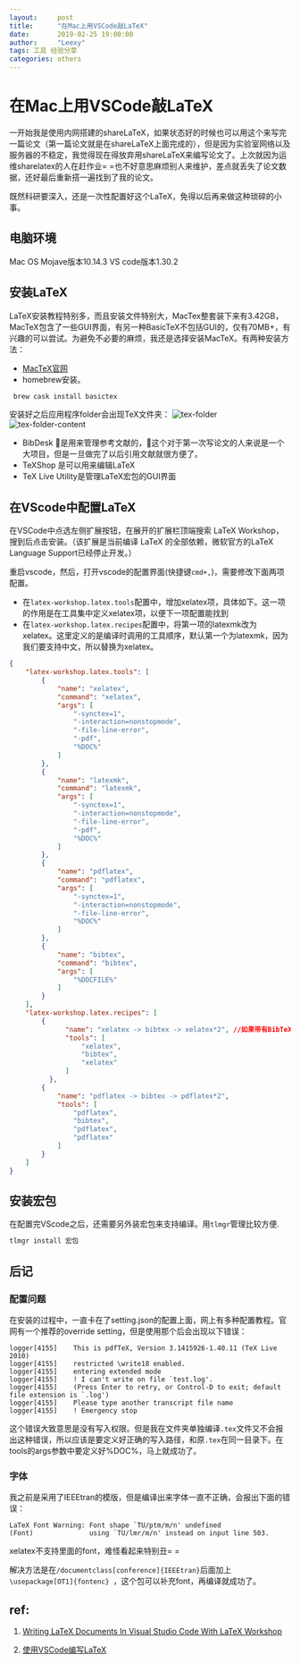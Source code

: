 ```yaml
---
layout:     post
title:      "在Mac上用VSCode敲LaTeX"
date:       2019-02-25 19:00:00
author:     "Leexy"
tags: 工具 经验分享
categories: others
---
```

# 在Mac上用VSCode敲LaTeX

一开始我是使用内网搭建的shareLaTeX，如果状态好的时候也可以用这个来写完一篇论文（第一篇论文就是在shareLaTeX上面完成的），但是因为实验室网络以及服务器的不稳定，我觉得现在得放弃用shareLaTeX来编写论文了。上次就因为运维sharelatex的人在赶作业= =也不好意思麻烦别人来维护，差点就丢失了论文数据，还好最后重新搭一遍找到了我的论文。

既然科研要深入，还是一次性配置好这个LaTeX，免得以后再来做这种琐碎的小事。

## 电脑环境

  Mac OS Mojave版本10.14.3
  VS code版本1.30.2

## 安装LaTeX

 LaTeX安装教程特别多，而且安装文件特别大，MacTex整套装下来有3.42GB，MacTeX包含了一些GUI界面，有另一种BasicTeX不包括GUI的，仅有70MB+，有兴趣的可以尝试。为避免不必要的麻烦，我还是选择安装MacTeX。有两种安装方法：
 - [MacTeX官网](http://www.tug.org/mactex/)
 - homebrew安装。

 ``` c
  brew cask install basictex
 ```

 安装好之后应用程序folder会出现TeX文件夹：
 ![tex-folder](/asset/img/post_img/2019-02-25/Tex-folder.png)
 ![tex-folder-content](/asset/img/post_img/2019-02-25/tex-folder-contents.png)

- BibDesk 是用来管理参考文献的，这个对于第一次写论文的人来说是一个大项目，但是一旦做完了以后引用文献就很方便了。
- TeXShop 是可以用来编辑LaTeX
- TeX Live Utility是管理LaTeX宏包的GUI界面

## 在VScode中配置LaTeX

在VSCode中点选左侧扩展按钮，在展开的扩展栏顶端搜索 LaTeX Workshop，搜到后点击安装。（该扩展是当前编译 LaTeX 的全部依赖，微软官方的LaTeX Language Support已经停止开发。）

重启vscode，然后，打开vscode的配置界面(快捷键`cmd+,`)，需要修改下面两项配置。

- 在`latex-workshop.latex.tools`配置中，增加xelatex项，具体如下。这一项的作用是在工具集中定义xelatex项，以便下一项配置能找到
- 在`latex-workshop.latex.recipes`配置中，将第一项的latexmk改为xelatex。这里定义的是编译时调用的工具顺序，默认第一个为latexmk，因为我们要支持中文，所以替换为xelatex。

``` JSON
{
    "latex-workshop.latex.tools": [
        {
            "name": "xelatex",
            "command": "xelatex",
            "args": [
                "-synctex=1",
                "-interaction=nonstopmode",
                "-file-line-error",
                "-pdf",
                "%DOC%"
            ]
        },
        {
            "name": "latexmk",
            "command": "latexmk",
            "args": [
                "-synctex=1",
                "-interaction=nonstopmode",
                "-file-line-error",
                "-pdf",
                "%DOC%"
            ]
        },
        {
            "name": "pdflatex",
            "command": "pdflatex",
            "args": [
                "-synctex=1",
                "-interaction=nonstopmode",
                "-file-line-error",
                "%DOC%"
            ]
        },
        {
            "name": "bibtex",
            "command": "bibtex",
            "args": [
                "%DOCFILE%"
            ]
        }
    ],
    "latex-workshop.latex.recipes": [
        {
              "name": "xelatex -> bibtex -> xelatex*2", //如果带有BibTeX，要编译三次
              "tools": [
                  "xelatex",
                  "bibtex",
                  "xelatex"
              ]
          },
        {
            "name": "pdflatex -> bibtex -> pdflatex*2",
            "tools": [
                "pdflatex",
                "bibtex",
                "pdflatex",
                "pdflatex"
            ]
        }
    ]
}
```

## 安装宏包

在配置完VScode之后，还需要另外装宏包来支持编译。用`tlmgr`管理比较方便.

``` c
tlmgr install 宏包
```

## 后记

### 配置问题
在安装的过程中，一直卡在了setting.json的配置上面，网上有多种配置教程。官网有一个推荐的override setting，但是使用那个后会出现以下错误：

```
logger[4155]    This is pdfTeX, Version 3.1415926-1.40.11 (TeX Live 2010)
logger[4155]    restricted \write18 enabled.
logger[4155]    entering extended mode
logger[4155]    ! I can't write on file `test.log'.
logger[4155]    (Press Enter to retry, or Control-D to exit; default file extension is `.log')
logger[4155]    Please type another transcript file name
logger[4155]    ! Emergency stop
```

这个错误大致意思是没有写入权限。但是我在文件夹单独编译`.tex`文件又不会报出这种错误，所以应该是要定义好正确的写入路径，和原`.tex`在同一目录下。在tools的args参数中要定义好%DOC%，马上就成功了。

### 字体

我之前是采用了IEEEtran的模版，但是编译出来字体一直不正确，会报出下面的错误：

```
LaTeX Font Warning: Font shape `TU/ptm/m/n' undefined
(Font)              using `TU/lmr/m/n' instead on input line 503.
```

xelatex不支持里面的font，难怪看起来特别丑= =

解决方法是在`/documentclass[conference]{IEEEtran}`后面加上`\usepackage[OT1]{fontenc} `，这个包可以补充font，再编译就成功了。

## ref:

1. [Writing LaTeX Documents In Visual Studio Code With LaTeX Workshop](https://medium.com/@rcpassos/writing-latex-documents-in-visual-studio-code-with-latex-workshop-d9af6a6b2815)

2. [使用VSCode编写LaTeX](https://zhuanlan.zhihu.com/p/38178015)
